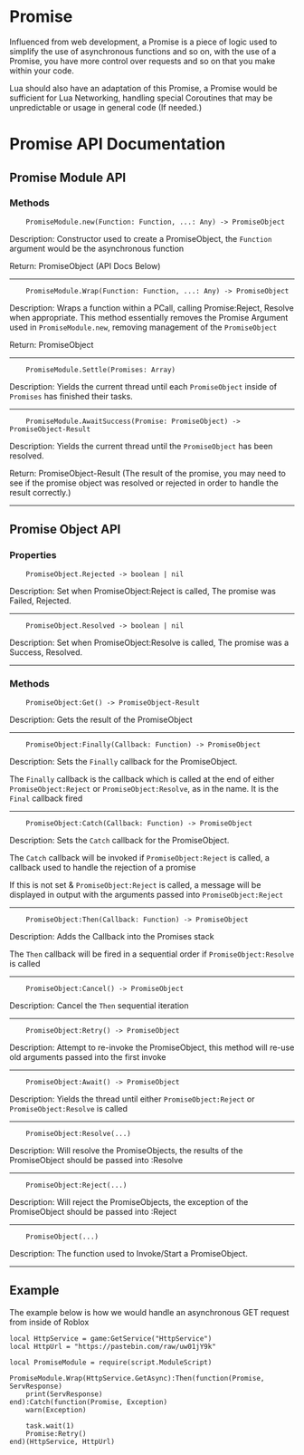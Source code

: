 # Promise
Influenced from web development, a Promise is a piece of logic used to simplify the use of asynchronous functions and so on, with the use of a Promise, you have more control over requests and so on that you make within your code. 

Lua should also have an adaptation of this Promise, a Promise would be sufficient for Lua Networking, handling special Coroutines that may be unpredictable or usage in general code (If needed.)

# Promise API Documentation
## Promise Module API
### Methods
```
    PromiseModule.new(Function: Function, ...: Any) -> PromiseObject
```
Description: Constructor used to create a PromiseObject, the `Function` argument would be the asynchronous function

Return: PromiseObject (API Docs Below)

---
```
    PromiseModule.Wrap(Function: Function, ...: Any) -> PromiseObject
```
Description: Wraps a function within a PCall, calling Promise:Reject, Resolve when appropriate. This method essentially removes the Promise Argument used in `PromiseModule.new`, removing management of the `PromiseObject`

Return: PromiseObject

---
```
    PromiseModule.Settle(Promises: Array)
```
Description: Yields the current thread until each `PromiseObject` inside of `Promises` has finished their tasks.

---
```
    PromiseModule.AwaitSuccess(Promise: PromiseObject) -> PromiseObject-Result
```
Description: Yields the current thread until the `PromiseObject` has been resolved.

Return: PromiseObject-Result (The result of the promise, you may need to see if the promise object was resolved or rejected in order to handle the result correctly.)

---
## Promise Object API
### Properties
```
    PromiseObject.Rejected -> boolean | nil
```
Description: Set when PromiseObject:Reject is called, The promise was Failed, Rejected.

---

```
    PromiseObject.Resolved -> boolean | nil
```
Description: Set when PromiseObject:Resolve is called, The promise was a Success, Resolved.

---

### Methods
```
    PromiseObject:Get() -> PromiseObject-Result
```
Description: Gets the result of the PromiseObject

---
```
    PromiseObject:Finally(Callback: Function) -> PromiseObject
```
Description: Sets the `Finally` callback for the PromiseObject.

The `Finally` callback is the callback which is called at the end of either `PromiseObject:Reject` or `PromiseObject:Resolve`, as in the name. It is the `Final` callback fired

---
```
    PromiseObject:Catch(Callback: Function) -> PromiseObject
```
Description: Sets the `Catch` callback for the PromiseObject.

The `Catch` callback will be invoked if `PromiseObject:Reject` is called, a callback used to handle the rejection of a promise

If this is not set & `PromiseObject:Reject` is called, a message will be displayed in output with the arguments passed into `PromiseObject:Reject`

---
```
    PromiseObject:Then(Callback: Function) -> PromiseObject
```
Description: Adds the Callback into the Promises stack

The `Then` callback will be fired in a sequential order if `PromiseObject:Resolve` is called

---
```
    PromiseObject:Cancel() -> PromiseObject
```
Description: Cancel the `Then` sequential iteration

---
```
    PromiseObject:Retry() -> PromiseObject
```
Description: Attempt to re-invoke the PromiseObject, this method will re-use old arguments passed into the first invoke

---
```
    PromiseObject:Await() -> PromiseObject
```
Description: Yields the thread until either `PromiseObject:Reject` or `PromiseObject:Resolve` is called

---
```
    PromiseObject:Resolve(...)
```
Description: Will resolve the PromiseObjects, the results of the PromiseObject should be passed into :Resolve

---
```
    PromiseObject:Reject(...)
```
Description: Will reject the PromiseObjects, the exception of the PromiseObject should be passed into :Reject

---
```
    PromiseObject(...)
```
Description: The function used to Invoke/Start a PromiseObject.

---


## Example
The example below is how we would handle an asynchronous GET request from inside of Roblox
```
local HttpService = game:GetService("HttpService")
local HttpUrl = "https://pastebin.com/raw/uw01jY9k"

local PromiseModule = require(script.ModuleScript)

PromiseModule.Wrap(HttpService.GetAsync):Then(function(Promise, ServResponse)
	print(ServResponse)
end):Catch(function(Promise, Exception)
	warn(Exception)
	
	task.wait(1)
	Promise:Retry()
end)(HttpService, HttpUrl)
```
